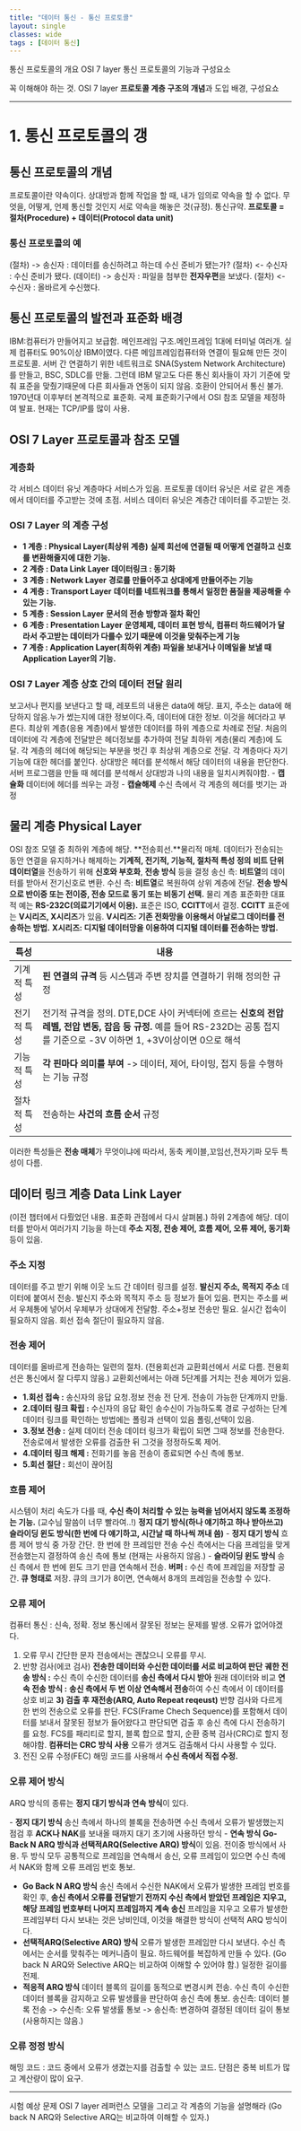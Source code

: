 ```yaml
---
title: "데이터 통신 - 통신 프로토콜"
layout: single
classes: wide
tags : [데이터 통신]
---
```

통신 프로토콜의 개요
OSI 7 layer
통신 프로토콜의 기능과 구성요소

꼭 이해해야 하는 것.
OSI 7 layer
**프로토콜 계층 구조의 개념**과 도입 배경, 구성요쇼

---

# 1. 통신 프로토콜의 갱

## 통신 프로토콜의 개념
프로토콜이란 약속이다. 상대방과 함께 작업을 할 때,
내가 임의로 약속을 할 수 없다.
무엇을, 어떻게, 언제 통신할 것인지 서로 약속을 해놓은 것(규정).
통신규약.
**프로토콜 = 절차(Procedure) + 데이터(Protocol data unit)**

### 통신 프로토콜의 예
(절차)   -> 송신자 : 데이터를 송신하려고 하는데 수신 준비가 됐는가?
(절차)   <- 수신자 : 수신 준비가 됐다.
(데이터) -> 송신자 : 파일을 첨부한 **전자우편**을 보냈다.
(절차)   <- 수신자 : 올바르게 수신했다.

## 통신 프로토콜의 발전과 표준화 배경
IBM:컴퓨터가 만들어지고 보급함.
메인프레임 구조.메인프레임 1대에 터미널 여러개.
실제 컴퓨터도 90%이상 IBM이였다.
다른 메임프레임컴퓨터와 연결이 필요해 만든 것이 프로토콜.
서버 간 연결하기 위한 네트워크로 SNA(System Network Architecture)
를 만들고, BSC, SDLC를 만듦.
그런데 IBM 말고도 다른 통신 회사들이 자기 기준에 맞춰 표준을 맞췄기때문에
다른 회사들과 연동이 되지 않음. 호환이 안되어서 통신 불가.
1970년대 이후부터 본격적으로 표준화. 
국제 표준화기구에서 OSI 참조 모델을 제정하여 발표.
현재는 TCP/IP를 많이 사용.

## OSI 7 Layer 프로토콜과 참조 모델

### 계층화
각 서비스 데이터 유닛 계층마다 서비스가 있음.
프로토콜 데이터 유닛은 서로 같은 계층에서 데이터를 주고받는 것에 초점.
서비스 데이터 유닛은 계층간 데이터를 주고받는 것.


### OSI 7 Layer 의 계층 구성
* **1 계층 : Physical Layer(최상위 계층)**
**실제 회선에 연결될 때 어떻게 연결하고 신호를 변환해줄지에 대한 기능.**
* **2 계층 : Data Link Layer**
**데이터링크 : 동기화**
* **3 계층 : Network Layer**
**경로를 만들어주고 상대에게 만들어주는 기능**
* **4 계층 : Transport Layer**
**데이터를 네트워크를 통해서 일정한 품질을 제공해줄 수 있는 기능.**
* **5 계층 : Session Layer**
**문서의 전송 방향과 절차 확인**
* **6 계층 : Presentation Layer**
**운영체제, 데이터 표현 방식, 컴퓨터 하드웨어가 달라서**
**주고받는 데이터가 다를수 있기 때문에 이것을 맞춰주는게 기능**
* **7 계층 : Application Layer(최하위 계층)**
**파일을 보내거나 이메일을 보낼 때 Application Layer의 기능.**

### OSI 7 Layer 계층 상호 간의 데이터 전달 원리
보고서나 편지를 보낸다고 할 때, 레포트의 내용은 data에 해당.
표지, 주소는 data에 해당하지 않음.누가 썼는지에 대한 정보이다.즉, 데이터에 대한 정보.
이것을 헤더라고 부른다.
최상위 계층(응용 계층)에서 발생한 데이터를 하위 계층으로 차례로 전달.
처음의 데이터에 각 계층에 전달받은 헤더정보를 추가하여 전달
최하위 계층(물리 계층)에 도달.
각 계층의 헤더에 해당되는 부분을 벗긴 후 최상위 계층으로 전달.
각 계층마다 자기 기능에 대한 헤더를 붙인다.
상대방은 헤더를 분석해서 해당 데이터의 내용을 판단한다.
서버 프로그램을 만들 때 헤더를 분석해서 상대방과 나의 내용을 일치시켜줘야함.
\- **캡슐화**
데이터에 헤더를 씌우는 과정
\- **캡슐해제**
수신 측에서 각 계층의 헤더를 벗기는 과정

## 물리 계층 Physical Layer
OSI 참조 모델 중 최하위 계층에 해당.
**전송회선.**물리적 매체.
데이터가 전송되는 동안 연결을 유지하거나 해제하는 **기계적, 전기적, 기능적, 절차적 특성 정의**
**비트 단위 데이터열**을 전송하기 위해 **신호와 부호화**, **전송 방식** 등을 결정
송신 측: **비트열**의 데이터를 받아서 전기신호로 변환.
수신 측: **비트열**로 복원하여 상위 계층에 전달.
**전송 방식으로 반이중 또는 전이중, 전송 모드로 동기 또는 비동기 선택.**
물리 계층 표준화한 대표적 예는 **RS-232C(의료기기에서 이용).**
표준은 ISO, **CCITT**에서 결정.
**CCITT** 표준에는 **V시리즈, X시리즈**가 있음.
**V시리즈: 기존 전화망을 이용해서 아날로그 데이터를 전송하는 방법.**
**X시리즈: 디지털 데이터망을 이용하여 디지털 데이터를 전송하는 방법.**

|특성|내용|
|---|---|
|기계적 특성|**핀 연결의 규격** 등 시스템과 주변 장치를 연결하기 위해 정의한 규정|
|전기적 특성|전기적 규격을 정의. DTE,DCE 사이 커넥터에 흐르는 **신호의 전압 레벨, 전압 변동, 잡음 등 규정.** 예를 들어 RS-232D는 공통 접지를 기준으로 -3V 이하면 1, +3V이상이면 0으로 해석|
|기능적 특성|**각 핀마다 의미를 부여** -> 데이터, 제어, 타이밍, 접지 등을 수행하는 기능 규정|
|절차적 특성|전송하는 **사건의 흐름 순서** 규정|

이러한 특성들은 **전송 매체**가 무엇이냐에 따라서,
동축 케이블,꼬임선,전자기파 모두 특성이 다름.

## 데이터 링크 계층 Data Link Layer
(이전 챕터에서 다뤘었던 내용. 표준화 관점에서 다시 살펴봄.)
하위 2계층에 해당.
데이터를 받아서 여러가지 기능을 하는데
**주소 지정, 전송 제어, 흐름 제어, 오류 제어, 동기화** 등이 있음.

### 주소 지정
데이터를 주고 받기 위해 이웃 노드 간
데이터 링크를 설정. **발신지 주소, 목적지 주소** 데이터에 붙여서 전송.
발신지 주소와 목적지 주소 등 정보가 들어 있음.
편지는 주소를 써서 우체통에 넣어서 우체부가 상대에게 전달함.
주소+정보 전송만 필요. 실시간 접속이 필요하지 않음.
회선 접속 절단이 필요하지 않음.

### 전송 제어
데이터를 올바르게 전송하는 일련의 절차.
(전용회선과 교환회선에서 서로 다름. 전용회선은 통신에서 잘 다루지 않음.)
교환회선에서는 아래 5단계를 거치는 전송 제어가 있음.
* **1.회선 접속 :**
송신자의 응답 요청.정보 전송 전 단게.
전송이 가능한 단계까지 만듦.
* **2.데이터 링크 확립 :**
수신자의 응답 확인
송수신이 가능하도록 경로 구성하는 단계
데이터 링크를 확인하는 방법에는 폴링과 선택이 있음
폴링,선택이 있음.
* **3.정보 전송 :**
실제 데이터 전송
데이터 링크가 확립이 되면 그때 정보를 전송한다.
전송로에서 발생한 오류를 검출한 뒤 그것을 정정하도록 제어.
* **4.데이터 링크 해제 :**
전화기를 놓음
전송이 종료되면 수신 측에 통보.
* **5.회선 절단 :**
회선이 끊어짐

### 흐름 제어
시스템이 처리 속도가 다를 때,
**수신 측이 처리할 수 있는 능력을 넘어서지 않도록 조정하는 기능.**
(교수님 말씀이 너무 빨라여..!)
**정지 대기 방식(하나 얘기하고 하나 받아쓰고)**
**슬라이딩 윈도 방식(한 번에 다 얘기하고, 시간날 때 하나씩 꺼내 씀)**
\- **정지 대기 방식**
흐름 제어 방식 중 가장 간단.
한 번에 한 프레임만 전송
수신 측에서는 다음 프레임을 맞게 전송했는지 결정하여 송신 측에 통보
(현재는 사용하지 않음.)
\- **슬라이딩 윈도 방식**
송신 측에서 한 번에 윈도 크기 만큼 연속해서 전송.
**버퍼 :** 수신 측에 프레임을 저장할 공간. **큐 형태로** 저장.
큐의 크기가 8이면, 연속해서 8개의 프레임을 전송할 수 있다.

### 오류 제어
컴퓨터 통신 : 신속, 정확.
정보 통신에서 잘못된 정보는 문제를 발생.
오류가 없어야겠다.
1) 오류 무시
간단한 문자 전송에서는 괜찮으니 오류를 무시.
2) 반향 검사(에코 검사)
**전송한 데이터와 수신한 데이터를 서로 비교하여 판단**
**궤한 전송 방식 :**
수신 측이 수신한 데이터를 **송신 측에서 다시 받아** 원래 데이터와 비교
**연속 전송 방식 :**
**송신 측에서 두 번 이상 연속해서 전송**하여 수신 측에서 이 데이터를 상호 비교
**3) 검출 후 재전송(ARQ, Auto Repeat reqeust)**
반향 검사와 다르게 한 번의 전송으로 오류를 판단. 
FCS(Frame Chech Sequence)를 포함해서 데이터를 보내서
잘못된 정보가 들어왔다고 판단되면 검출 후 송신 측에 다시
전송하기를 요청.
FCS를 패리티로 할지, 블록 합으로 할지, 순환 중복 검사(CRC)로 할지 정해야함.
**컴퓨터는 CRC 방식 사용** 오류가 생겨도 검출해서 다시 사용할 수 있다.
4) 전진 오류 수정(FEC)
해밍 코드를 사용해서 **수신 측에서 직접 수정.**

### 오류 제어 방식
ARQ 방식의 종류는 **정지 대기 방식과 연속 방식**이 있다.

\- **정지 대기 방식**
송신 측에서 하나의 블록을 전송하면
수신 측에서 오류가 발생했는지 점검 후 **ACK나 NAK**를 보내올 때까지 대기
초기에 사용하던 방식
\- **연속 방식**
**Go-Back N ARQ 방식과 선택적ARQ(Selective ARQ) 방식**이 있음.
전이중 방식에서 사용.
두 방식 모두 공통적으로 프레임을 연속해서 송신, 오류 프레임이 있으면
수신 측에서 NAK와 함께 오류 프레임 번호 통보.
* **Go Back N ARQ 방식**
송신 측에서 수신한 NAK에서 오류가 발생한 프레임 번호를 확인 후,
**송신 측에서 오류를 전달받기 전까지 수신 측에서 받았던 프레임은 지우고,**
**해당 프레임 번호부터 나머지 프레임까지 계속 송신**
프레임을 지우고 오류가 발생한 프레임부터 다시 보내는 것은 낭비인데, 이것을 해결한
방식이 선택적 ARQ 방식이다.
* **선택적ARQ(Selective ARQ) 방식**
오류가 발생한 프레임만 다시 보낸다.
수신 측에서는 순서를 맞춰주는 메커니즘이 필요.
하드웨어를 복잡하게 만들 수 있다.
(Go back N ARQ와 Selective ARQ는 비교하여 이해할 수 있어야 함.)
일정한 길이를 전제.
* **적응적 ARQ 방식**
데이터 블록의 길이를 동적으로 변경시켜 전송.
수신 측이 수신한 데이터 블록을 감지하고 오류 발생률을 판단하여 송신 측에 통보.
송신측: 데이터 블록 전송 -> 수신측: 오류 발생률 통보 -> 송신측: 변경하여 결정된 데이터 길이 통보
(사용하지는 않음.)

### 오류 정정 방식
해밍 코드 : 코드 중에서 오류가 생겼는지를 검출할 수 있는 코드.
단점은 중복 비트가 많고 계산량이 많이 요구.




---
시험 예상 문제
OSI 7 layer 레퍼런스 모델을 그리고 각 계층의 기능을 설명해라
(Go back N ARQ와 Selective ARQ는 비교하여 이해할 수 있자.)